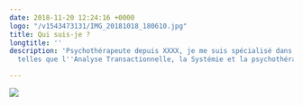 ```yaml
---
date: 2018-11-20 12:24:16 +0000
logo: "/v1543473131/IMG_20181018_180610.jpg"
title: Qui suis-je ?
longtitle: ''
description: 'Psychothérapeute depuis XXXX, je me suis spécialisé dans plusieurs techniques
  telles que l''Analyse Transactionnelle, la Systémie et la psychothérapie corporelle. '

---
```

![](https://res.cloudinary.com/dpjfqut00/w_900/v1543473134/DSCF8639.jpg)